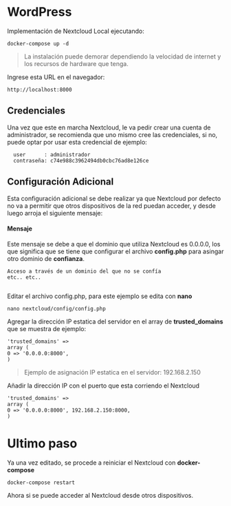 # WordPress

Implementación de Nextcloud Local ejecutando:  

~~~
docker-compose up -d
~~~

> La instalación puede demorar dependiendo la velocidad de internet y los recursos de hardware que tenga.

Ingrese esta URL en el navegador:
~~~
http://localhost:8000
~~~
## Credenciales
Una vez que este en marcha Nextcloud, le va pedir crear una cuenta de administrador, se recomienda que uno mismo cree las credenciales, si no, puede optar por usar esta credencial de ejemplo:
~~~
  user      : administrador
  contraseña: c74e988c3962494db0cbc76ad8e126ce
~~~

## Configuración Adicional
Esta configuración adicional se debe realizar ya que Nextcloud por defecto no va a permitir que otros dispositivos de la red puedan acceder, y desde luego arroja el siguiente mensaje:  

#### Mensaje
Este mensaje se debe a que el dominio que utiliza Nextcloud es 0.0.0.0, los que significa que se tiene que configurar el archivo __config.php__ para asingar otro dominio de __confianza__.
~~~
Acceso a través de un dominio del que no se confía
etc.. etc..


~~~

Editar el archivo config.php, para este ejemplo se edita con __nano__ 

~~~
nano nextcloud/config/config.php
~~~

Agregar la dirección IP estatica del servidor en el array de __trusted_domains__ que se muestra de ejemplo:  
~~~
'trusted_domains' =>
array (
0 => '0.0.0.0:8000',
)
~~~
> Ejemplo de asignación IP estatica en el servidor: 192.168.2.150  

Añadir la dirección IP con el puerto que esta corriendo el Nextcloud
~~~
'trusted_domains' =>
array (
0 => '0.0.0.0:8000', 192.168.2.150:8000,
)
~~~

# Ultimo paso
Ya una vez editado, se procede a reiniciar el Nextcloud con __docker-compose__

~~~
docker-compose restart
~~~

Ahora si se puede acceder al Nextcloud desde otros dispositivos.


